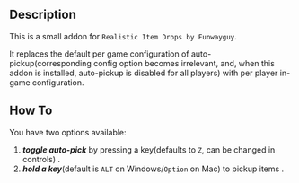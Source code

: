 Description
--------------
This is a small addon for `Realistic Item Drops by Funwayguy`.

It replaces the default per game configuration of auto-pickup(corresponding config option becomes irrelevant, and, when this addon is installed, auto-pickup is disabled for all players) with per player in-game configuration.


How To
--------------
You have two options available:  
1. ***toggle auto-pick*** by pressing a key(defaults to `Z`, can be changed in controls) .  
2. ***hold a key***(default is `ALT` on Windows/`Option` on Mac) to pickup items .  
